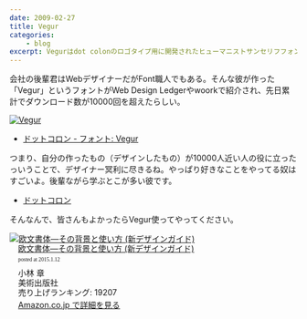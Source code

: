 ```yaml
---
date: 2009-02-27
title: Vegur
categories: 
    - blog
excerpt: Vegurはdot colonのロゴタイプ用に開発されたヒューマニストサンセリフフォントです。
---
```


会社の後輩君はWebデザイナーだがFont職人でもある。そんな彼が作った「Vegur」というフォントがWeb Design Ledgerやwoorkで紹介され、先日累計でダウンロード数が10000回を超えたらしい。

[![Vegur](/mol/images/2009/0227-00.png)](http://dotcolon.net/font/vegur/)

+ [ドットコロン - フォント: Vegur](http://dotcolon.net/font/vegur/)

つまり、自分の作ったもの（デザインしたもの）が10000人近い人の役に立ったっいうことで、デザイナー冥利に尽きるね。やっぱり好きなことをやってる奴はすごいよ。後輩ながら学ぶとこが多い彼です。

+ [ドットコロン](http://dotcolon.net/)

そんなんで、皆さんもよかったらVegur使ってやってください。


<div class="azlink-box"><div class="azlink-image" style="float:left"><a href="http://www.amazon.co.jp/exec/obidos/ASIN/4568502772/warikiru-22/" name="azlinklink" target="_blank"><img src="http://ecx.images-amazon.com/images/I/41OKbfK2WQL._SL160_.jpg" alt="欧文書体―その背景と使い方 (新デザインガイド)" style="border:none" /></a></div><div class="azlink-info" style="float:left;margin-left:15px;line-height:120%"><div class="azlink-name" style="margin-bottom:10px;line-height:120%"><a href="http://www.amazon.co.jp/exec/obidos/ASIN/4568502772/warikiru-22/" name="azlinklink" target="_blank">欧文書体―その背景と使い方 (新デザインガイド)</a><div class="azlink-powered-date" style="font-size:7pt;margin-top:5px;font-family:verdana;line-height:120%">posted at 2015.1.12</div></div><div class="azlink-detail">小林 章<br />美術出版社<br />売り上げランキング: 19207<br /></div><div class="azlink-link" style="margin-top:5px"><a href="http://www.amazon.co.jp/exec/obidos/ASIN/4568502772/warikiru-22/" target="_blank">Amazon.co.jp で詳細を見る</a></div></div><div class="azlink-footer" style="clear:left"></div></div>
